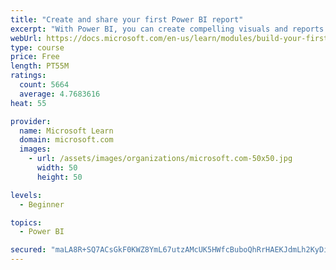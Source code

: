 ```yaml
---
title: "Create and share your first Power BI report"
excerpt: "With Power BI, you can create compelling visuals and reports. In this module, you learn how to use Power BI Desktop to connect to data, build visuals, and create a report that you can share with others in your organization. You then learn how to publish the report to the Power BI service, so that others can see your insights and benefit from your work."
webUrl: https://docs.microsoft.com/en-us/learn/modules/build-your-first-power-bi-report/
type: course
price: Free
length: PT55M
ratings:
  count: 5664
  average: 4.7683616
heat: 55

provider:
  name: Microsoft Learn
  domain: microsoft.com
  images:
    - url: /assets/images/organizations/microsoft.com-50x50.jpg
      width: 50
      height: 50

levels:
  - Beginner

topics:
  - Power BI

secured: "maLA8R+SQ7ACsGkF0KWZ8YmL67utzAMcUK5HWfcBuboQhRrHAEKJdmLh2KyDiqz46UdU18hzQA3C/DSNJMoXLzKVsefh4pFuBCU6JK0CBPCpgsaxPUJRy3jK6y1KlkFD4YsrySeBMJEnKz8f7OOTcEOmFQfCletmTM5eb5M49X3IMwWoCXrLGiHbSB4PBUKZSi7vTScVKIlfttRWbYCNOjKvru46vaqzmj8CCzg/6nm3fE8FWCYQhwAk9XAo1feAM+3oKBH3pnFdmsWtaLRvE2xmI4L9c1dVgBGO1S8n1UnMbzoc2Sun2lRM1FhJIoZbZpRcSbGKy4X3Y1lXlCGN2+BTXNBgbPbI8tGgM1ejV21YuDkxDDwFsD+fb4DbKLrra6oDoqF+R2Zrs30xY/OXzHM8AIAvM9cpeS+vG5jxoRc=;+nOIkDaKIflY1d1p0046aw=="
---
```


